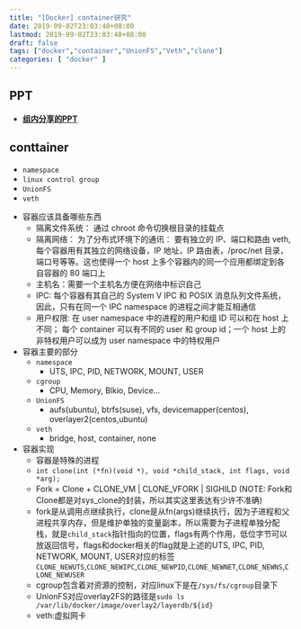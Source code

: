 ```yaml
---
title: "[Docker] container研究"
date: 2019-09-02T23:03:48+08:00
lastmod: 2019-09-02T23:03:48+08:00
draft: false
tags: ["docker","container","UnionFS","Veth","clone"]
categories: [ "docker" ]
---
```

## PPT
- [**组内分享的PPT**](/images/tom.key)
## conttainer
* `namespace`
* `linux control group`
* `UnionFS`
* `veth`

- 容器应该具备哪些东西
  - 隔离文件系统： 通过 chroot 命令切换根目录的挂载点
  - 隔离网络： 为了分布式环境下的通讯： 要有独立的 IP、端口和路由 veth, 每个容器用有其独立的网络设备，IP 地址，IP 路由表，/proc/net 目录，端口号等等。这也使得一个 host 上多个容器内的同一个应用都绑定到各自容器的 80 端口上
  - 主机名：需要一个主机名方便在网络中标识自己
  - IPC: 每个容器有其自己的 System V IPC 和 POSIX 消息队列文件系统，因此，只有在同一个 IPC namespace 的进程之间才能互相通信
  - 用户权限: 在 user namespace 中的进程的用户和组 ID 可以和在 host 上不同； 每个 container 可以有不同的 user 和 group id；一个 host 上的非特权用户可以成为 user namespace 中的特权用户
- 容器主要的部分
  - `namespace`
    - UTS, IPC, PID, NETWORK, MOUNT, USER
  - `cgroup`
    - CPU, Memory, Blkio, Device...
  - `UnionFS`
    - aufs(ubuntu), btrfs(suse), vfs, devicemapper(centos), overlayer2(centos,ubuntu)
  - `veth`
    - bridge, host, container, none
- 容器实现
  - 容器是特殊的进程
  - ```int clone(int (*fn)(void *), void *child_stack, int flags, void *arg); ```
  - Fork = Clone + CLONE_VM | CLONE_VFORK | SIGHILD (NOTE: Fork和Clone都是对sys_clone的封装，所以其实这里表达有少许不准确)
  - fork是从调用点继续执行，clone是从fn(args)继续执行，因为子进程和父进程共享内存，但是维护单独的变量副本，所以需要为子进程单独分配栈，就是`child_stack`指针指向的位置，flags有两个作用，低位字节可以放返回信号，flags和docker相关的flag就是上述的UTS, IPC, PID, NETWORK, MOUNT, USER对应的标签`CLONE_NEWUTS`,`CLONE_NEWIPC`,`CLONE_NEWPID`,`CLONE_NEWNET`,`CLONE_NEWNS`,`CLONE_NEWUSER`
  - cgroup包含着对资源的控制，对应linux下是在`/sys/fs/cgroup`目录下
  - UnionFS对应overlay2FS的路径是`sudo ls /var/lib/docker/image/overlay2/layerdb/${id}`
  - veth:虚拟网卡

